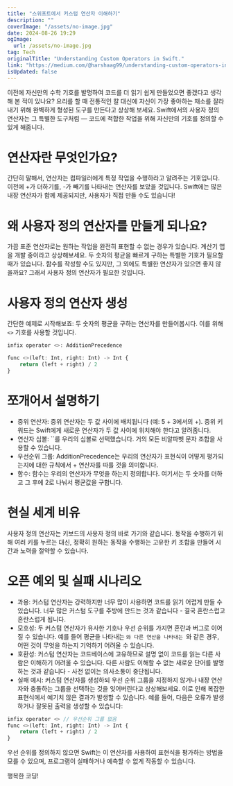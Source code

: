 ```yaml
---
title: "스위프트에서 커스텀 연산자 이해하기"
description: ""
coverImage: "/assets/no-image.jpg"
date: 2024-08-26 19:29
ogImage: 
  url: /assets/no-image.jpg
tag: Tech
originalTitle: "Understanding Custom Operators in Swift."
link: "https://medium.com/@harshaag99/understanding-custom-operators-in-swift-e4ce3f1f9c39"
isUpdated: false
---
```



이전에 자신만의 수학 기호를 발명하여 코드를 더 읽기 쉽게 만들었으면 좋겠다고 생각해 본 적이 있나요? 요리를 할 때 전통적인 칼 대신에 자신이 가장 좋아하는 채소를 잘라내기 위해 완벽하게 형성된 도구를 만든다고 상상해 보세요. Swift에서의 사용자 정의 연산자는 그 특별한 도구처럼 — 코드에 적합한 작업을 위해 자신만의 기호를 정의할 수 있게 해줍니다.

# 연산자란 무엇인가요?

간단히 말해서, 연산자는 컴파일러에게 특정 작업을 수행하라고 알려주는 기호입니다. 이전에 +가 더하기를, -가 빼기를 나타내는 연산자를 보았을 것입니다. Swift에는 많은 내장 연산자가 함께 제공되지만, 사용자가 직접 만들 수도 있습니다!

# 왜 사용자 정의 연산자를 만들게 되나요?

<div class="content-ad"></div>

가끔 표준 연산자로는 원하는 작업을 완전히 표현할 수 없는 경우가 있습니다. 계산기 앱을 개발 중이라고 상상해보세요. 두 숫자의 평균을 빠르게 구하는 특별한 기호가 필요할 때가 있습니다. 함수를 작성할 수도 있지만, 그 외에도 특별한 연산자가 있으면 좋지 않을까요? 그래서 사용자 정의 연산자가 필요한 것입니다.

# 사용자 정의 연산자 생성

간단한 예제로 시작해보죠: 두 숫자의 평균을 구하는 연산자를 만들어봅시다. 이를 위해 `<>` 기호를 사용할 것입니다.

```js
infix operator <>: AdditionPrecedence

func <>(left: Int, right: Int) -> Int {
    return (left + right) / 2
}
```

<div class="content-ad"></div>

# 쪼개어서 설명하기

- 중위 연산자: 중위 연산자는 두 값 사이에 배치됩니다 (예: 5 + 3에서의 +). 중위 키워드는 Swift에게 새로운 연산자가 두 값 사이에 위치해야 한다고 알려줍니다.
- 연산자 심볼: ``를 우리의 심볼로 선택했습니다. 거의 모든 비알파벳 문자 조합을 사용할 수 있습니다.
- 우선순위 그룹: AdditionPrecedence는 우리의 연산자가 표현식이 어떻게 평가되는지에 대한 규칙에서 + 연산자를 따를 것을 의미합니다.
- 함수: 함수는 우리의 연산자가 무엇을 하는지 정의합니다. 여기서는 두 숫자를 더하고 그 후에 2로 나눠서 평균값을 구합니다.

# 현실 세계 비유

사용자 정의 연산자는 키보드의 사용자 정의 바로 가기와 같습니다. 동작을 수행하기 위해 여러 키를 누르는 대신, 정확히 원하는 동작을 수행하는 고유한 키 조합을 만들어 시간과 노력을 절약할 수 있습니다.

<div class="content-ad"></div>

# 오픈 예외 및 실패 시나리오

- 과용: 커스텀 연산자는 강력하지만 너무 많이 사용하면 코드를 읽기 어렵게 만들 수 있습니다. 너무 많은 커스텀 도구를 주방에 만드는 것과 같습니다 - 결국 혼란스럽고 혼란스럽게 됩니다.
- 모호성: 두 커스텀 연산자가 유사한 기호나 우선 순위를 가지면 혼란과 버그로 이어질 수 있습니다. 예를 들어 평균을 나타내는 ``와 다른 연산을 나타내는 ``와 같은 경우, 어떤 것이 무엇을 하는지 기억하기 어려울 수 있습니다.
- 호환성: 커스텀 연산자는 코드베이스에 고유하므로 설명 없이 코드를 읽는 다른 사람은 이해하기 어려울 수 있습니다. 다른 사람도 이해할 수 없는 새로운 단어를 발명하는 것과 같습니다 - 사전 없이는 의사소통이 중단됩니다.
- 실패 예시: 커스텀 연산자를 생성하되 우선 순위 그룹을 지정하지 않거나 내장 연산자와 충돌하는 그룹을 선택하는 것을 잊어버린다고 상상해보세요. 이로 인해 복잡한 표현식에서 예기치 않은 결과가 발생할 수 있습니다. 예를 들어, 다음은 오류가 발생하거나 잘못된 출력을 생성할 수 있습니다:

```js
infix operator <> // 우선순위 그룹 없음
func <>(left: Int, right: Int) -> Int {
    return (left + right) / 2
}
```

우선 순위를 정의하지 않으면 Swift는 이 연산자를 사용하여 표현식을 평가하는 방법을 모를 수 있으며, 프로그램이 실패하거나 예측할 수 없게 작동할 수 있습니다.

<div class="content-ad"></div>

행복한 코딩!